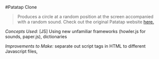 #Patatap Clone

> Produces a circle at a random position at the screen accompanied with a random sound.
> Check out the original Patatap website [here.](http://patatap.com)

_Concepts Used:_ [JS] Using new unfamiliar frameworks (howler.js for sounds, paper.js), dictionaries

_Improvements to Make:_ separate out script tags in HTML to different Javascript files, 
